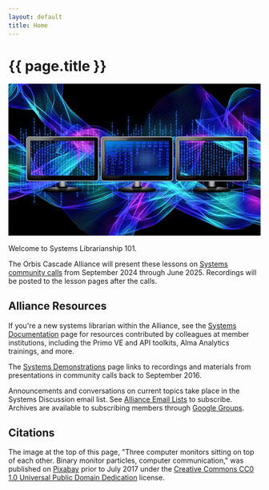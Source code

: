```yaml
---
layout: default
title: Home
---
```


# {{ page.title }}

![Artistic rendering of computers](/assets/img/binary-monitor-particles-600px.jpg)

Welcome to Systems Librarianship 101.

The Orbis Cascade Alliance will present these lessons on [Systems community calls](https://www.orbiscascade.org/programs/systems/calls/) from September 2024 through June 2025. Recordings will be posted to the lesson pages after the calls.

## Alliance Resources

If you're a new systems librarian within the Alliance, see the [Systems Documentation](https://www.orbiscascade.org/programs/systems/documentation/) page for resources contributed by colleagues at member institutions, including the Primo VE and API toolkits, Alma Analytics trainings, and more.

The [Systems Demonstrations](https://www.orbiscascade.org/programs/systems/calls/demos/) page links to recordings and materials from presentations in community calls back to September 2016.

Announcements and conversations on current topics take place in the Systems Discussion email list. See [Alliance Email Lists](https://www.orbiscascade.org/about/contact/email-lists/) to subscribe. Archives are available to subscribing members through [Google Groups](https://groups.google.com/a/orbiscascade.org/g/sys-discussion).

## Citations
The image at the top of this page, "Three computer monitors sitting on top of each other. Binary monitor particles, computer communication," was published on [Pixabay](https://pixabay.com/) prior to July 2017 under the [Creative Commons CC0 1.0 Universal Public Domain Dedication](https://web.archive.org/web/20161229043156/https://pixabay.com/en/service/terms/) license.
